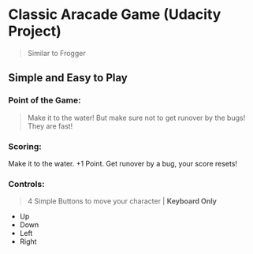 # Classic Aracade Game (Udacity Project)
> Similar to Frogger

## Simple and Easy to Play
### Point of the Game: 
> Make it to the water! But make sure not to get runover by the bugs! They are fast!

### Scoring:
Make it to the water. +1 Point. 
Get runover by a bug, your score resets!

### Controls:
> 4 Simple Buttons to move your character | **Keyboard Only**
- Up 
- Down
- Left
- Right
